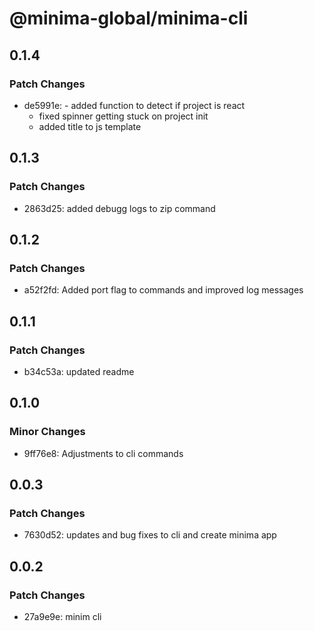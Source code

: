# @minima-global/minima-cli

## 0.1.4

### Patch Changes

- de5991e: - added function to detect if project is react
  - fixed spinner getting stuck on project init
  - added title to js template

## 0.1.3

### Patch Changes

- 2863d25: added debugg logs to zip command

## 0.1.2

### Patch Changes

- a52f2fd: Added port flag to commands and improved log messages

## 0.1.1

### Patch Changes

- b34c53a: updated readme

## 0.1.0

### Minor Changes

- 9ff76e8: Adjustments to cli commands

## 0.0.3

### Patch Changes

- 7630d52: updates and bug fixes to cli and create minima app

## 0.0.2

### Patch Changes

- 27a9e9e: minim cli
